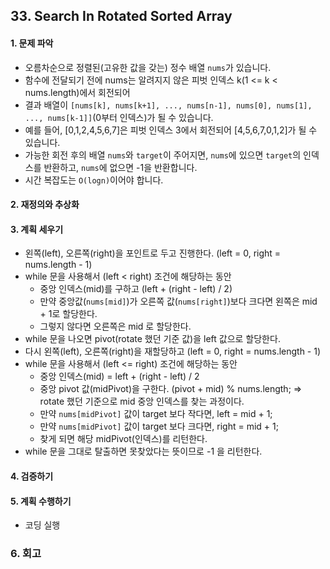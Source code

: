 ## 33. Search In Rotated Sorted Array
#### 1. 문제 파악
- 오름차순으로 정렬된(고유한 값을 갖는) 정수 배열 `nums`가 있습니다.
- 함수에 전달되기 전에 nums는 알려지지 않은 피벗 인덱스 k(1 <= k < nums.length)에서 회전되어 
- 결과 배열이 `[nums[k], nums[k+1], ..., nums[n-1], nums[0], nums[1], ..., nums[k-1]]`(0부터 인덱스)가 될 수 있습니다. 
- 예를 들어, [0,1,2,4,5,6,7]은 피벗 인덱스 3에서 회전되어 [4,5,6,7,0,1,2]가 될 수 있습니다.
- 가능한 회전 후의 배열 `nums`와 `target`이 주어지면, `nums`에 있으면 `target`의 인덱스를 반환하고, `nums`에 없으면 -1을 반환합니다.
- 시간 복잡도는 `O(logn)`이어야 합니다.
#### 2. 재정의와 추상화
#### 3. 계획 세우기
- 왼쪽(left), 오른쪽(right)을 포인트로 두고 진행한다. (left = 0, right = nums.length - 1)
- while 문을 사용해서 (left < right) 조건에 해당하는 동안
  - 중앙 인덱스(mid)를 구하고 (left + (right - left) / 2)
  - 만약 중앙값(`nums[mid]`)가 오른쪽 값(`nums[right]`)보다 크다면 왼쪽은 mid + 1로 할당한다.
  - 그렇지 않다면 오른쪽은 mid 로 할당한다.
- while 문을 나오면 pivot(rotate 했던 기준 값)을 left 값으로 할당한다.
- 다시 왼쪽(left), 오른쪽(right)을 재할당하고 (left = 0, right = nums.length - 1)
- while 문을 사용해서 (left <= right) 조건에 해당하는 동안
  - 중앙 인덱스(mid) = left + (right - left) / 2
  - 중앙 pivot 값(midPivot)을 구한다. (pivot + mid) % nums.length; => rotate 했던 기준으로 mid 중앙 인덱스를 찾는 과정이다.
  - 만약 `nums[midPivot]` 값이 target 보다 작다면, left = mid + 1;
  - 만약 `nums[midPivot]` 값이 target 보다 크다면, right = mid + 1;
  - 찾게 되면 해당 midPivot(인덱스)를 리턴한다.
- while 문을 그대로 탈출하면 못찾았다는 뜻이므로 -1 을 리턴한다.
#### 4. 검증하기
#### 5. 계획 수행하기
- 코딩 실행

### 6. 회고
